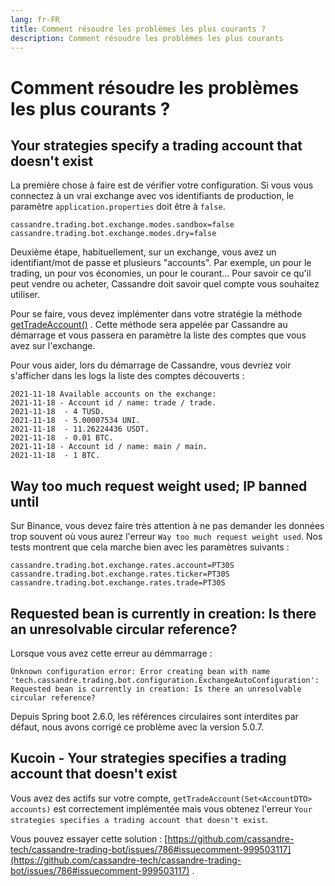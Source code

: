 ```yaml
---
lang: fr-FR
title: Comment résoudre les problèmes les plus courants ?
description: Comment résoudre les problèmes les plus courants
---
```


# Comment résoudre les problèmes les plus courants ?

## Your strategies specify a trading account that doesn't exist

La première chose à faire est de vérifier votre configuration. Si vous vous connectez à un vrai exchange avec vos
identifiants de production, le paramètre `application.properties` doit être à `false`.

```properties
cassandre.trading.bot.exchange.modes.sandbox=false
cassandre.trading.bot.exchange.modes.dry=false
```

Deuxième étape, habituellement, sur un exchange, vous avez un identifiant/mot de passe et plusieurs "accounts". Par
exemple, un pour le trading, un pour vos économies, un pour le courant... Pour savoir ce qu'il peut vendre ou acheter,
Cassandre doit savoir quel compte vous souhaitez utiliser.

Pour se faire, vous devez implémenter dans votre stratégie la
méthode [getTradeAccount()](https://www.javadoc.io/doc/tech.cassandre.trading.bot/cassandre-trading-bot-spring-boot-autoconfigure/latest/tech/cassandre/trading/bot/strategy/CassandreStrategyInterface.html#getTradeAccount%28java.util.Set%29)
. Cette méthode sera appelée par Cassandre au démarrage et vous passera en paramètre la liste des comptes que vous avez
sur l'exchange.

Pour vous aider, lors du démarrage de Cassandre, vous devriez voir s'afficher dans les logs la liste des comptes
découverts :

```
2021-11-18 Available accounts on the exchange:
2021-11-18 - Account id / name: trade / trade.
2021-11-18  - 4 TUSD.
2021-11-18  - 5.00007534 UNI.
2021-11-18  - 11.26224436 USDT.
2021-11-18  - 0.01 BTC.
2021-11-18 - Account id / name: main / main.
2021-11-18  - 1 BTC.
```

## Way too much request weight used; IP banned until

Sur Binance, vous devez faire très attention à ne pas demander les données trop souvent où vous aurez
l'erreur `Way too much request weight used`. Nos tests montrent que cela marche bien avec les paramètres suivants :

```properties
cassandre.trading.bot.exchange.rates.account=PT30S
cassandre.trading.bot.exchange.rates.ticker=PT30S
cassandre.trading.bot.exchange.rates.trade=PT30S
```

## Requested bean is currently in creation: Is there an unresolvable circular reference?

Lorsque vous avez cette erreur au démmarrage :

```
̀Unknown configuration error: Error creating bean with name 'tech.cassandre.trading.bot.configuration.ExchangeAutoConfiguration': Requested bean is currently in creation: Is there an unresolvable circular reference?
```

Depuis Spring boot 2.6.0, les références circulaires sont interdites par défaut, nous avons corrigé ce problème avec la
version 5.0.7.

## Kucoin - Your strategies specifies a trading account that doesn't exist

Vous avez des actifs sur votre compte, `getTradeAccount(Set<AccountDTO> accounts)` est correctement implémentée mais
vous obtenez l'erreur `Your strategies specifies a trading account that doesn't exist`.

Vous pouvez essayer cette solution : [https://github.com/cassandre-tech/cassandre-trading-bot/issues/786#issuecomment-999503117](https://github.com/cassandre-tech/cassandre-trading-bot/issues/786#issuecomment-999503117)
.